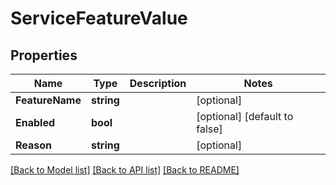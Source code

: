 # ServiceFeatureValue

## Properties
Name | Type | Description | Notes
------------ | ------------- | ------------- | -------------
**FeatureName** | **string** |  | [optional] 
**Enabled** | **bool** |  | [optional] [default to false]
**Reason** | **string** |  | [optional] 

[[Back to Model list]](../README.md#documentation-for-models) [[Back to API list]](../README.md#documentation-for-api-endpoints) [[Back to README]](../README.md)


